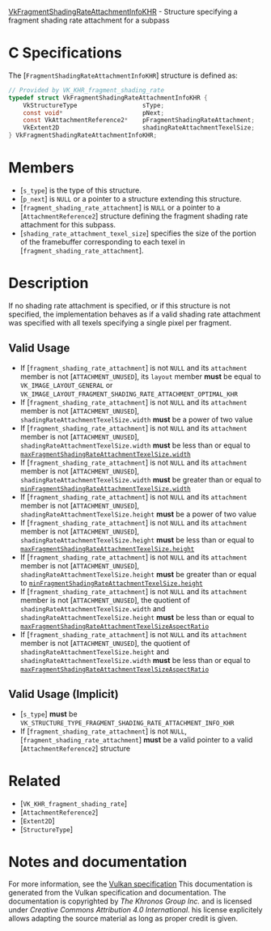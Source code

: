 [VkFragmentShadingRateAttachmentInfoKHR](https://www.khronos.org/registry/vulkan/specs/1.3-extensions/man/html/VkFragmentShadingRateAttachmentInfoKHR.html) - Structure specifying a fragment shading rate attachment for a subpass

# C Specifications
The [`FragmentShadingRateAttachmentInfoKHR`] structure is defined as:
```c
// Provided by VK_KHR_fragment_shading_rate
typedef struct VkFragmentShadingRateAttachmentInfoKHR {
    VkStructureType                  sType;
    const void*                      pNext;
    const VkAttachmentReference2*    pFragmentShadingRateAttachment;
    VkExtent2D                       shadingRateAttachmentTexelSize;
} VkFragmentShadingRateAttachmentInfoKHR;
```

# Members
- [`s_type`] is the type of this structure.
- [`p_next`] is `NULL` or a pointer to a structure extending this structure.
- [`fragment_shading_rate_attachment`] is `NULL` or a pointer to a [`AttachmentReference2`] structure defining the fragment shading rate attachment for this subpass.
- [`shading_rate_attachment_texel_size`] specifies the size of the portion of the framebuffer corresponding to each texel in [`fragment_shading_rate_attachment`].

# Description
If no shading rate attachment is specified, or if this structure is not
specified, the implementation behaves as if a valid shading rate attachment
was specified with all texels specifying a single pixel per fragment.
## Valid Usage
-    If [`fragment_shading_rate_attachment`] is not `NULL` and its `attachment` member is not [`ATTACHMENT_UNUSED`], its `layout` member  **must**  be equal to `VK_IMAGE_LAYOUT_GENERAL` or `VK_IMAGE_LAYOUT_FRAGMENT_SHADING_RATE_ATTACHMENT_OPTIMAL_KHR`
-    If [`fragment_shading_rate_attachment`] is not `NULL` and its `attachment` member is not [`ATTACHMENT_UNUSED`], `shadingRateAttachmentTexelSize.width` **must**  be a power of two value
-    If [`fragment_shading_rate_attachment`] is not `NULL` and its `attachment` member is not [`ATTACHMENT_UNUSED`], `shadingRateAttachmentTexelSize.width` **must**  be less than or equal to [`maxFragmentShadingRateAttachmentTexelSize.width`](https://www.khronos.org/registry/vulkan/specs/1.3-extensions/html/vkspec.html#limits-maxFragmentShadingRateAttachmentTexelSize)
-    If [`fragment_shading_rate_attachment`] is not `NULL` and its `attachment` member is not [`ATTACHMENT_UNUSED`], `shadingRateAttachmentTexelSize.width` **must**  be greater than or equal to [`minFragmentShadingRateAttachmentTexelSize.width`](https://www.khronos.org/registry/vulkan/specs/1.3-extensions/html/vkspec.html#limits-minFragmentShadingRateAttachmentTexelSize)
-    If [`fragment_shading_rate_attachment`] is not `NULL` and its `attachment` member is not [`ATTACHMENT_UNUSED`], `shadingRateAttachmentTexelSize.height` **must**  be a power of two value
-    If [`fragment_shading_rate_attachment`] is not `NULL` and its `attachment` member is not [`ATTACHMENT_UNUSED`], `shadingRateAttachmentTexelSize.height` **must**  be less than or equal to [`maxFragmentShadingRateAttachmentTexelSize.height`](https://www.khronos.org/registry/vulkan/specs/1.3-extensions/html/vkspec.html#limits-maxFragmentShadingRateAttachmentTexelSize)
-    If [`fragment_shading_rate_attachment`] is not `NULL` and its `attachment` member is not [`ATTACHMENT_UNUSED`], `shadingRateAttachmentTexelSize.height` **must**  be greater than or equal to [`minFragmentShadingRateAttachmentTexelSize.height`](https://www.khronos.org/registry/vulkan/specs/1.3-extensions/html/vkspec.html#limits-minFragmentShadingRateAttachmentTexelSize)
-    If [`fragment_shading_rate_attachment`] is not `NULL` and its `attachment` member is not [`ATTACHMENT_UNUSED`], the quotient of `shadingRateAttachmentTexelSize.width` and `shadingRateAttachmentTexelSize.height` **must**  be less than or equal to [`maxFragmentShadingRateAttachmentTexelSizeAspectRatio`](https://www.khronos.org/registry/vulkan/specs/1.3-extensions/html/vkspec.html#limits-maxFragmentShadingRateAttachmentTexelSizeAspectRatio)
-    If [`fragment_shading_rate_attachment`] is not `NULL` and its `attachment` member is not [`ATTACHMENT_UNUSED`], the quotient of `shadingRateAttachmentTexelSize.height` and `shadingRateAttachmentTexelSize.width` **must**  be less than or equal to [`maxFragmentShadingRateAttachmentTexelSizeAspectRatio`](https://www.khronos.org/registry/vulkan/specs/1.3-extensions/html/vkspec.html#limits-maxFragmentShadingRateAttachmentTexelSizeAspectRatio)

## Valid Usage (Implicit)
-  [`s_type`] **must**  be `VK_STRUCTURE_TYPE_FRAGMENT_SHADING_RATE_ATTACHMENT_INFO_KHR`
-    If [`fragment_shading_rate_attachment`] is not `NULL`, [`fragment_shading_rate_attachment`] **must**  be a valid pointer to a valid [`AttachmentReference2`] structure

# Related
- [`VK_KHR_fragment_shading_rate`]
- [`AttachmentReference2`]
- [`Extent2D`]
- [`StructureType`]

# Notes and documentation
For more information, see the [Vulkan specification](https://www.khronos.org/registry/vulkan/specs/1.3-extensions/html/vkspec.html)
This documentation is generated from the Vulkan specification and documentation.
The documentation is copyrighted by *The Khronos Group Inc.* and is licensed under *Creative Commons Attribution 4.0 International*.
his license explicitely allows adapting the source material as long as proper credit is given.
        